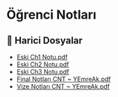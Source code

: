 # Öğrenci Notları


<!--Index-->

## 🔗 Harici Dosyalar

- [Eski Ch1 Notu.pdf](./Eski%20Ch1%20Notu.pdf)
- [Eski Ch2 Notu.pdf](./Eski%20Ch2%20Notu.pdf)
- [Eski Ch3 Notu.pdf](./Eski%20Ch3%20Notu.pdf)
- [Final Notları CNT ~ YEmreAk.pdf](./Final%20Notlar%C4%B1%20CNT%20~%20YEmreAk.pdf)
- [Vize Notları CNT ~ YEmreAk.pdf](./Vize%20Notlar%C4%B1%20CNT%20~%20YEmreAk.pdf)


<!--Index-->

